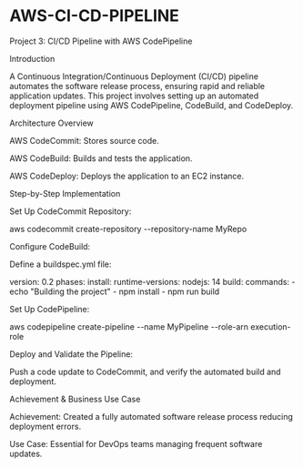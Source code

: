 # AWS-CI-CD-PIPELINE
Project 3: CI/CD Pipeline with AWS CodePipeline

Introduction

A Continuous Integration/Continuous Deployment (CI/CD) pipeline automates the software release process, ensuring rapid and reliable application updates. This project involves setting up an automated deployment pipeline using AWS CodePipeline, CodeBuild, and CodeDeploy.

Architecture Overview

AWS CodeCommit: Stores source code.

AWS CodeBuild: Builds and tests the application.

AWS CodeDeploy: Deploys the application to an EC2 instance.

Step-by-Step Implementation

Set Up CodeCommit Repository:

aws codecommit create-repository --repository-name MyRepo

Configure CodeBuild:

Define a buildspec.yml file:

version: 0.2
phases:
  install:
    runtime-versions:
      nodejs: 14
  build:
    commands:
      - echo "Building the project"
      - npm install
      - npm run build

Set Up CodePipeline:

aws codepipeline create-pipeline --name MyPipeline --role-arn execution-role

Deploy and Validate the Pipeline:

Push a code update to CodeCommit, and verify the automated build and deployment.

Achievement & Business Use Case

Achievement: Created a fully automated software release process reducing deployment errors.

Use Case: Essential for DevOps teams managing frequent software updates.

